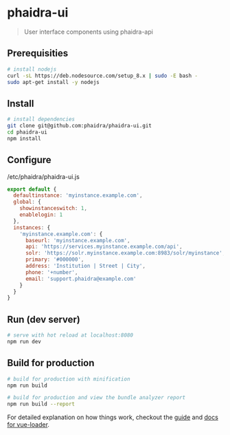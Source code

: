# phaidra-ui

> User interface components using phaidra-api

## Prerequisities

``` bash
# install nodejs
curl -sL https://deb.nodesource.com/setup_8.x | sudo -E bash -
sudo apt-get install -y nodejs
```

## Install

``` bash
# install dependencies
git clone git@github.com:phaidra/phaidra-ui.git
cd phaidra-ui
npm install
```

## Configure

/etc/phaidra/phaidra-ui.js
```js
export default {
  defaultinstance: 'myinstance.example.com',
  global: {
    showinstanceswitch: 1,
    enablelogin: 1
  },
  instances: {
    'myinstance.example.com': {
      baseurl: 'myinstance.example.com',
      api: 'https://services.myinstance.example.com/api',
      solr: 'https://solr.myinstance.example.com:8983/solr/myinstance',
      primary: '#000000',
      address: 'Institution | Street | City',
      phone: '+number',
      email: 'support.phaidra@example.com'
    }
  }
}
```

## Run (dev server)

```bash
# serve with hot reload at localhost:8080
npm run dev
```

## Build for production

```bash
# build for production with minification
npm run build

# build for production and view the bundle analyzer report
npm run build --report
```


For detailed explanation on how things work, checkout the [guide](http://vuejs-templates.github.io/webpack/) and [docs for vue-loader](http://vuejs.github.io/vue-loader).
